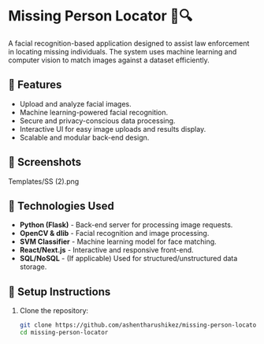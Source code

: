 # Missing Person Locator 👤🔍  

A facial recognition-based application designed to assist law enforcement in locating missing individuals. The system uses machine learning and computer vision to match images against a dataset efficiently.  

## 🌟 Features  
- Upload and analyze facial images.  
- Machine learning-powered facial recognition.  
- Secure and privacy-conscious data processing.  
- Interactive UI for easy image uploads and results display.  
- Scalable and modular back-end design.  

## 📸 Screenshots  
Templates/SS (2).png  

## 🚀 Technologies Used  
- **Python (Flask)** - Back-end server for processing image requests.  
- **OpenCV & dlib** - Facial recognition and image processing.  
- **SVM Classifier** - Machine learning model for face matching.  
- **React/Next.js** - Interactive and responsive front-end.  
- **SQL/NoSQL** - (If applicable) Used for structured/unstructured data storage.  

## 🔧 Setup Instructions  
1. Clone the repository:  
   ```bash
   git clone https://github.com/ashentharushikez/missing-person-locator.git  
   cd missing-person-locator  
